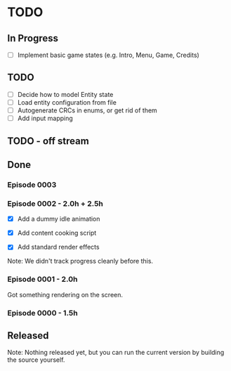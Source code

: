 # TODO


## In Progress

- [ ] Implement basic game states (e.g. Intro, Menu, Game, Credits)

## TODO
- [ ] Decide how to model Entity state
- [ ] Load entity configuration from file
- [ ] Autogenerate CRCs in enums, or get rid of them
- [ ] Add input mapping

## TODO - off stream



## Done

### Episode 0003

### Episode 0002 - 2.0h + 2.5h
- [x] Add a dummy idle animation
- [x] Add content cooking script
- [x] Add standard render effects


Note: We didn't track progress cleanly before this.

### Episode 0001 - 2.0h

 Got something rendering on the screen.


### Episode 0000 - 1.5h


## Released

Note:
Nothing released yet, but you can run the current version by building the source yourself.
